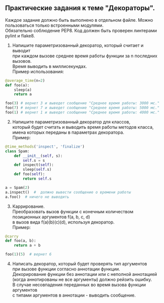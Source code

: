 ## Практические задания к теме "Декораторы".

Каждое задание должно быть выполнено в отдельном файле.
Можно пользоваться только встроенными модулями.  
Обязательно соблюдение PEP8. Код должен быть проверен линтерами pylint и flake8.

1. Напишите параметризованный декоратор, который считает и выводит  
при каждом вызове среднее время работы функции за n последних вызовов.  
Время выводить в миллисекундах.  
Пример использования:
```python
@average_time(n=2)
def foo(a):
    sleep(a)
    return a

foo(3) # вернет 3 и выведет сообщение "Среднее время работы: 3000 мс."
foo(7) # вернет 7 и выведет сообщение "Среднее время работы: 5000 мс."
foo(1) # вернет 1 и выведет сообщение "Среднее время работы: 4000 мс."
```

2. Напишите параметризованный декоратор для классов,  
который будет считать и выводить время работы методов класса,  
имена которых переданы в параметрах декоратора.  
Пример:
```python
@time_methods('inspect', 'finalize')
class Spam:
    def __init__(self, s):
        self.s = s
    def inspect(self):
        sleep(self.s)
    def foo(self):
        return self.s

a = Spam(2)
a.inspect()  #  должно вывести сообщение о времени работы
a.foo()  # ничего не выводить
```

3. Каррирование.   
Преобразовать вызов функции с конечным количеством позиционных аргументов f(a, b, c, d)  
в вызов вида f(a)(b)(c)(d), используя декоратор.  
Пример:  
```python
@carry
def foo(a, b):
    return a + b

foo(1)(5)  # вернет 6
```

4. Написать декоратор, который будет проверять тип аргументов  
при вызове функции согласно аннотации функции.  
Декорирование функции без аннотации или с неполной аннотацией  
(когда аннотированы не все аргументы) должно рейзить ошибку.  
В случае несовпадения переданных во время вызова функции аргументов  
с типами аргументов в аннотации - выводить сообщение.